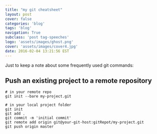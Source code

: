 ```yaml
---
title: "my git cheatsheet"
layout: post
cover: false
categories: 'blog'
tags: 'blog'
navigation: True
subclass: 'post tag-speeches'
logo: 'assets/images/ghost.png'
cover: 'assets/images/cover4.jpg'
date: 2016-02-04 13:21:56 EST
---
```


Just to keep a note about some frequently used git commands:

## Push an existing project to a remote repository

```
# in your remote repo
git init --bare my-project.git

# in your local project folder
git init
git add .
git commit -m 'initial commit'
git remote add origin git@your-git-host:gitRepot/my-project.git
git push origin master
```


